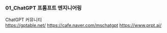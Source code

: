 ### 01_ChatGPT 프롬프트 엔지니어링


ChatGPT 커뮤니티<br>
https://gptable.net/
https://cafe.naver.com/mschatgpt
https://www.prpt.ai/
